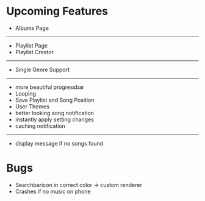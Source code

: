 # Upcoming Features

+ Albums Page

---
+ Playlist Page
+ Playlist Creator

---
+ Single Genre Support

---
+ more beautiful progressbar
+ Looping
+ Save Playlist and Song Position
+ User Themes
+ better looking song notification
+ instantly apply setting changes
+ caching notification

---
+ display message if no songs found

# Bugs

+ Searchbaricon in correct color -> custom renderer
+ Crashes if no music on phone
